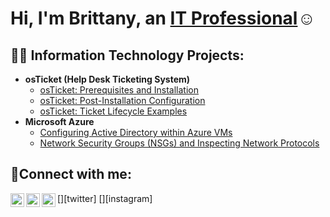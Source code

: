 <h1>Hi, I'm Brittany, an <a href="https://linkedin.com/in/brittanylingard">IT Professional</a>☺</h1>

<h2>👨‍💻 Information Technology Projects:</h2>

- <b>osTicket (Help Desk Ticketing System)</b>
  - [osTicket: Prerequisites and Installation](https://github.com/brittanylingard/osticket-prereqs)
  - [osTicket: Post-Installation Configuration](https://github.com/brittanylingard/post-install-config)
  - [osTicket: Ticket Lifecycle Examples](https://github.com/brittanylingard/ticket-lifecycle)
- <b>Microsoft Azure</b>
  - [Configuring Active Directory within Azure VMs](https://github.com/brittanylingard/configure-ad)
  - [Network Security Groups (NSGs) and Inspecting Network Protocols](https://github.com/brittanylingard/azure-network-protocols)

<h2>🤳Connect with me:</h2>

[<img align="left" alt="Josh | Twitter" width="22px" src="https://cdn.jsdelivr.net/npm/simple-icons@v3/icons/twitter.svg" />][twitter]
[<img align="left" alt="Josh | LinkedIn" width="22px" src="https://cdn.jsdelivr.net/npm/simple-icons@v3/icons/linkedin.svg" />][linkedin]
[<img align="left" alt="Josh | Instagram" width="22px" src="https://cdn.jsdelivr.net/npm/simple-icons@v3/icons/instagram.svg" />][instagram]



[linkedin]: https://linkedin.com/in/brittanylingard
